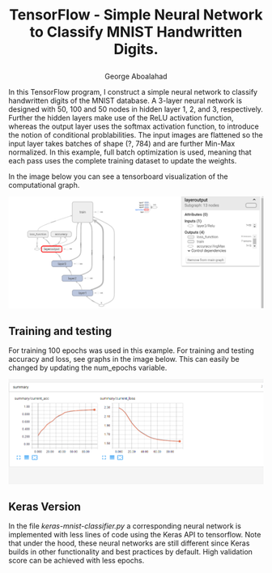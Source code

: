 # <p align="center"> TensorFlow - Simple Neural Network to Classify MNIST Handwritten Digits. </p>
<p align="center"> George Aboalahad </p>

In this TensorFlow program, I construct a simple neural network to classify handwritten digits of the MNIST database. A 3-layer neural network is designed with 50, 100 and 50 nodes in hidden layer 1, 2, and 3, respectively. Further the hidden layers make use of the ReLU activation function, whereas the output layer uses the softmax activation function, to introduce the notion of conditional problabilities. The input images are flattened so the input layer takes batches of shape (?, 784) and are further Min-Max normalized. In this example, full batch optimization is used, meaning that each pass uses the complete training dataset to update the weights.

In the image below you can see a tensorboard visualization of the computational graph.

![Computational Graph](https://github.com/Geoab13/tf_mnist_classification/blob/master/mnist_computational_graph.png)

## Training and testing

For training 100 epochs was used in this example. For training and testing accuracy and loss, see graphs in the image below. This can easily be changed by updating the num_epochs variable.

![Accuracy](https://github.com/Geoab13/tf_mnist_classification/blob/master/mnist_acc_loss.png)

## Keras Version

In the file *keras-mnist-classifier.py* a corresponding neural network is implemented with less lines of code using the Keras API to tensorflow. Note that under the hood, these neural networks are still different since Keras builds in other functionality and best practices by default. High validation score can be achieved with less epochs.
